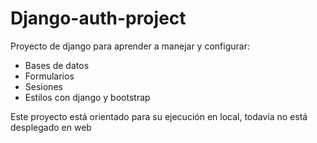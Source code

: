 # Django-auth-project
Proyecto de django para aprender a manejar y configurar:

- Bases de datos
- Formularios
- Sesiones
- Estilos con django y bootstrap

Este proyecto está orientado para su ejecución en local, todavía no está desplegado en web
